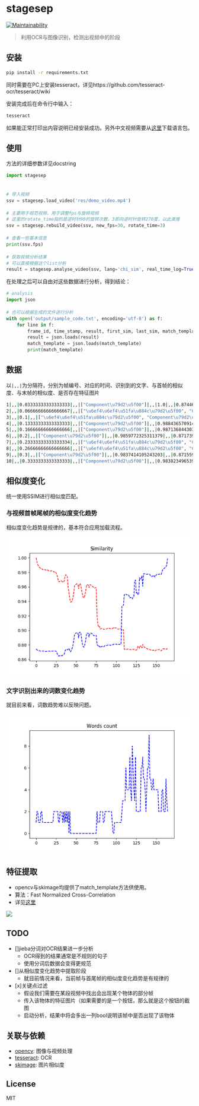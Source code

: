 # stagesep

[![Maintainability](https://api.codeclimate.com/v1/badges/492f06dfdfc447e06470/maintainability)](https://codeclimate.com/github/williamfzc/stagesep/maintainability)

> 利用OCR与图像识别，检测出视频中的阶段

## 安装

```bash
pip install -r requirements.txt
```

同时需要在PC上安装tesseract，详见https://github.com/tesseract-ocr/tesseract/wiki

安装完成后在命令行中输入：

```bash
tesseract
```

如果能正常打印出内容说明已经安装成功。另外中文视频需要从[这里](https://github.com/tesseract-ocr/langdata)下载语言包。

## 使用

方法的详细参数详见docstring

```python
import stagesep


# 导入视频
ssv = stagesep.load_video('res/demo_video.mp4')

# 主要用于规范视频，用于调整fps与旋转视频
# 这里的rotate_time指的是逆时针90的旋转次数，3即向逆时针旋转270度，以此类推
ssv = stagesep.rebuild_video(ssv, new_fps=30, rotate_time=3)

# 查看一些基本信息
print(ssv.fps)

# 获取视频分析结果
# 可以直接根据这个list分析
result = stagesep.analyse_video(ssv, lang='chi_sim', real_time_log=True, feature_list=['res/feature1.jpg'])
```

在处理之后可以自由对这些数据进行分析，得到结论：

```python
# analysis
import json

# 也可以根据生成的文件进行分析
with open('output/sample_code.txt', encoding='utf-8') as f:
    for line in f:
        frame_id, time_stamp, result, first_sim, last_sim, match_template = line.split('|,,|')
        result = json.loads(result)
        match_template = json.loads(match_template)
        print(match_template)

```

## 数据

以`|,,|`为分隔符，分别为帧编号、对应的时间、识别到的文字、与首帧的相似度、与末帧的相似度、是否存在特征图片

```bash
1|,,|0.03333333333333333|,,|["Component\u79d2\u5f00"]|,,|1.0|,,|0.8744666747566574|,,|[[0, 0.27060889074688604]]
2|,,|0.06666666666666667|,,|["\u6ef4\u6ef4\u51fa\u884c\u79d2\u5f00", "Component\u79d2\u5f00"]|,,|0.9945336759012924|,,|0.8732500535811166|,,|[[0, 0.2702154980448374]]
3|,,|0.1|,,|["\u6ef4\u6ef4\u51fa\u884c\u79d2\u5f00", "Component\u79d2\u5f00"]|,,|0.9906519049687903|,,|0.8724468661392125|,,|[[0, 0.27054042596336]]
4|,,|0.13333333333333333|,,|["Component\u79d2\u5f00"]|,,|0.988436570914413|,,|0.8721808443349266|,,|[[0, 0.2707208582528737]]
5|,,|0.16666666666666666|,,|["Component\u79d2\u5f00"]|,,|0.9871368443037327|,,|0.8719868653399506|,,|[[0, 0.27088961169977555]]
6|,,|0.2|,,|["Component\u79d2\u5f00"]|,,|0.9859772325311379|,,|0.8717396593736755|,,|[[0, 0.271510313888945]]
7|,,|0.23333333333333334|,,|["\u6ef4\u6ef4\u51fa\u884c\u79d2\u5f00", "Component\u79d2\u5f00"]|,,|0.9853347906343617|,,|0.8714577411208654|,,|[[0, 0.272172863024542]]
8|,,|0.26666666666666666|,,|["\u6ef4\u6ef4\u51fa\u884c\u79d2\u5f00", "Component\u79d2\u5f00"]|,,|0.9851302157674813|,,|0.8715705722879807|,,|[[0, 0.27234378435162576]]
9|,,|0.3|,,|["Component\u79d2\u5f00"]|,,|0.9837414105243203|,,|0.8715590796786445|,,|[[0, 0.273214648246217]]
10|,,|0.3333333333333333|,,|["Component\u79d2\u5f00"]|,,|0.9838234965397075|,,|0.8716437205735402|,,|[[0, 0.27276039086080933]]
```

## 相似度变化

统一使用SSIM进行相似度匹配。

### 与视频首帧尾帧的相似度变化趋势

相似度变化趋势是规律的，基本符合应用加载流程。

![](pic/similarity.png)

### 文字识别出来的词数变化趋势

就目前来看，词数趋势难以反映问题。

![](pic/word_count.png)

## 特征提取

- opencv与skimage均提供了match_template方法供使用。
- 算法：Fast Normalized Cross-Correlation
- 详见[这里](http://scikit-image.org/docs/dev/auto_examples/features_detection/plot_template.html)

![](pic/match_template.png)

## TODO

- []jieba分词对OCR结果进一步分析
    - OCR得到的结果通常是不规则的句子
    - 使用分词后数据会变得更规范
- []从相似度变化趋势中提取阶段
    - 就目前情况来看，当前帧与首尾帧的相似度变化趋势是有规律的
- [x]关键点过滤
    - 假设我们需要在某段视频中找出会出现某个物体的部分帧
    - 传入该物体的特征图片（如果需要的是一个按钮，那么就是这个按钮的截图
    - 启动分析，结果中将会多出一列bool说明该帧中是否出现了该物体

## 关联与依赖

- [opencv](https://opencv-python-tutroals.readthedocs.io/en/latest/py_tutorials/py_tutorials.html): 图像与视频处理
- [tesseract](https://github.com/tesseract-ocr/tesseract/wiki/Downloads): OCR
- [skimage](https://github.com/scikit-image/scikit-image): 图片相似度

## License

MIT
